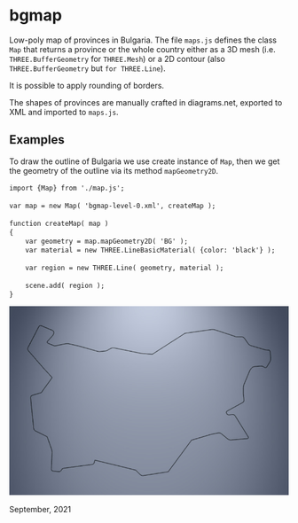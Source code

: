 # bgmap
Low-poly map of provinces in Bulgaria. The file `maps.js` defines
the class `Map` that returns a province or the whole country either
as a 3D mesh (i.e. `THREE.BufferGeometry` for `THREE.Mesh`) or
a 2D contour (also `THREE.BufferGeometry` but `for THREE.Line`).

It is possible to apply rounding of borders.

The shapes of provinces are manually crafted in diagrams.net, exported
to XML and imported to `maps.js`.

## Examples

To draw the outline of Bulgaria we use create instance of `Map`,
then we get the geometry of the outline via its method `mapGeometry2D`.

```
import {Map} from './map.js';

var map = new Map( 'bgmap-level-0.xml', createMap );

function createMap( map )
{
	var geometry = map.mapGeometry2D( 'BG' );
	var material = new THREE.LineBasicMaterial( {color: 'black'} );

	var region = new THREE.Line( geometry, material );

	scene.add( region );
}
```

[<img src="snapshots/example-1.jpg">](https://boytchev.github.io/bgmap/example-1.html)


September, 2021


